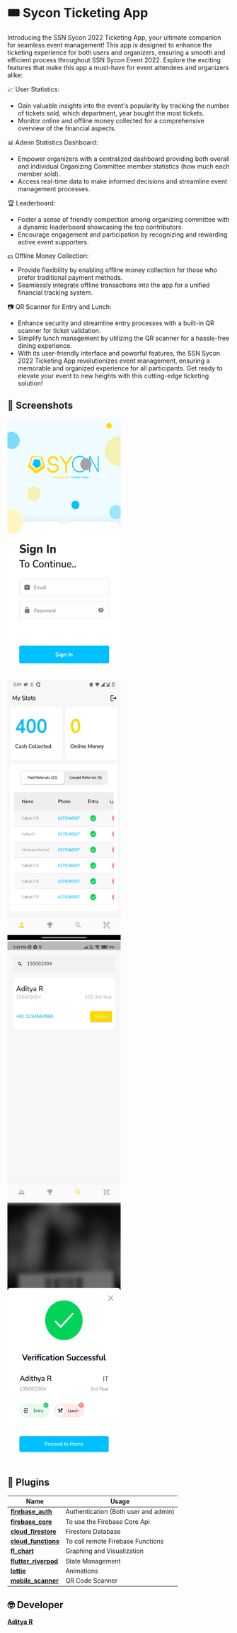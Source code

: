 # 🎟️ Sycon Ticketing App

Introducing the SSN Sycon 2022 Ticketing App, your ultimate companion for seamless event management!
This app is designed to enhance the ticketing experience for both users and organizers, ensuring a
smooth and efficient process throughout SSN Sycon Event 2022. Explore the exciting features that
make this app a must-have for event attendees and organizers alike:

📈 User Statistics:

- Gain valuable insights into the event's popularity by tracking the number of tickets sold, which
  department, year bought the most tickets.
- Monitor online and offline money collected for a comprehensive overview of the financial aspects.

📊 Admin Statistics Dashboard:

- Empower organizers with a centralized dashboard providing both overall and individual Organizing
  Committee member statistics (how much each member sold).
- Access real-time data to make informed decisions and streamline event management processes.

🏆 Leaderboard:

- Foster a sense of friendly competition among organizing committee with a dynamic leaderboard
  showcasing the top contributors.
- Encourage engagement and participation by recognizing and rewarding active event supporters.

💵 Offline Money Collection:

- Provide flexibility by enabling offline money collection for those who prefer traditional payment
  methods.
- Seamlessly integrate offline transactions into the app for a unified financial tracking system.

📷 QR Scanner for Entry and Lunch:

- Enhance security and streamline entry processes with a built-in QR scanner for ticket validation.
- Simplify lunch management by utilizing the QR scanner for a hassle-free dining experience.
- With its user-friendly interface and powerful features, the SSN Sycon 2022 Ticketing App
  revolutionizes event management, ensuring a memorable and organized experience for all
  participants. Get ready to elevate your event to new heights with this cutting-edge ticketing
  solution!


## 📱 Screenshots

<img alt="Login Screen" src="screenshots/1.png" height="587px" width="256px"/> <img alt="Home Screen" src="screenshots/2.png" height="587px" width="256px"/>
<br/>
<img alt="Search Screen" src="screenshots/3.png" height="587px" width="256px"/> <img alt="QR Scan Success" src="screenshots/4.png" height="587px" width="256px"/>

## 🔌 Plugins

| Name                                                              | Usage                                |
|-------------------------------------------------------------------|--------------------------------------|
| [**firebase_auth**](https://pub.dev/packages/firebase_auth)       | Authentication (Both user and admin) |
| [**firebase_core**](https://pub.dev/packages/firebase_core)       | To use the Firebase Core Api         |
| [**cloud_firestore**](https://pub.dev/packages/cloud_firestore)   | Firestore Database                   |
| [**cloud_functions**](https://pub.dev/packages/cloud_functions)   | To call remote Firebase Functions    |
| [**fl_chart**](https://pub.dev/packages/fl_chart)                 | Graphing and Visualization           |
| [**flutter_riverpod**](https://pub.dev/packages/flutter_riverpod) | State Management                     |
| [**lottie**](https://pub.dev/packages/lottie)                     | Animations                           |
| [**mobile_scanner**](https://pub.dev/packages/mobile_scanner)     | QR Code Scanner                      |

## 🤓 Developer

**[Aditya R](https://github.com/adeeteya)**
